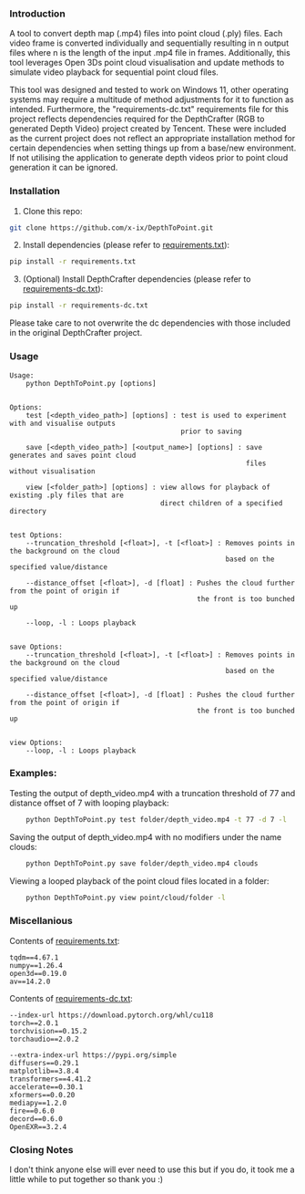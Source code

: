 ### Introduction

A tool to convert depth map (.mp4) files into point cloud (.ply) files. Each video frame is converted individually and sequentially resulting in n output files where n is the length of the input .mp4 file in frames. Additionally, this tool leverages Open 3Ds point cloud visualisation and update methods to simulate video playback for sequential point cloud files.

This tool was designed and tested to work on Windows 11, other operating systems may require a multitude of method adjustments for it to function as intended. Furthermore, the "requirements-dc.txt" requirements file for this project reflects dependencies required for the DepthCrafter (RGB to generated Depth Video) project created by Tencent. These were included as the current project does not reflect an appropriate installation method for certain dependencies when setting things up from a base/new environment. If not utilising the application to generate depth videos prior to point cloud generation it can be ignored.

### Installation

1. Clone this repo:
```bash
git clone https://github.com/x-ix/DepthToPoint.git
```
2. Install dependencies (please refer to [requirements.txt](requirements.txt)):
```bash
pip install -r requirements.txt
```
3. (Optional) Install DepthCrafter dependencies (please refer to [requirements-dc.txt](requirements-dc.txt)):
```bash
pip install -r requirements-dc.txt
```
Please take care to not overwrite the dc dependencies with those included in the original DepthCrafter project.

### Usage
```
Usage:
    python DepthToPoint.py [options]


Options:
    test [<depth_video_path>] [options] : test is used to experiment with and visualise outputs
                                          prior to saving

    save [<depth_video_path>] [<output_name>] [options] : save generates and saves point cloud
                                                          files without visualisation

    view [<folder_path>] [options] : view allows for playback of existing .ply files that are
                                     direct children of a specified directory


test Options:
    --truncation_threshold [<float>], -t [<float>] : Removes points in the background on the cloud
                                                     based on the specified value/distance

    --distance_offset [<float>], -d [float] : Pushes the cloud further from the point of origin if
                                              the front is too bunched up

    --loop, -l : Loops playback


save Options:
    --truncation_threshold [<float>], -t [<float>] : Removes points in the background on the cloud
                                                     based on the specified value/distance

    --distance_offset [<float>], -d [float] : Pushes the cloud further from the point of origin if
                                              the front is too bunched up


view Options:
    --loop, -l : Loops playback
```

### Examples:
Testing the output of depth_video.mp4 with a truncation threshold of 77 and distance offset of 7 with looping playback:
```bash
    python DepthToPoint.py test folder/depth_video.mp4 -t 77 -d 7 -l
```

Saving the output of depth_video.mp4 with no modifiers under the name clouds:
```bash
    python DepthToPoint.py save folder/depth_video.mp4 clouds
```

Viewing a looped playback of the point cloud files located in a folder:
```bash
    python DepthToPoint.py view point/cloud/folder -l
```

### Miscellanious
Contents of [requirements.txt](requirements.txt):
```
tqdm==4.67.1
numpy==1.26.4
open3d==0.19.0
av==14.2.0
```

Contents of [requirements-dc.txt](requirements-dc.txt):
```
--index-url https://download.pytorch.org/whl/cu118
torch==2.0.1 
torchvision==0.15.2
torchaudio==2.0.2

--extra-index-url https://pypi.org/simple
diffusers==0.29.1
matplotlib==3.8.4
transformers==4.41.2
accelerate==0.30.1
xformers==0.0.20
mediapy==1.2.0
fire==0.6.0
decord==0.6.0
OpenEXR==3.2.4
```

### Closing Notes
I don't think anyone else will ever need to use this but if you do, it took me a little while to put together so thank you :)
